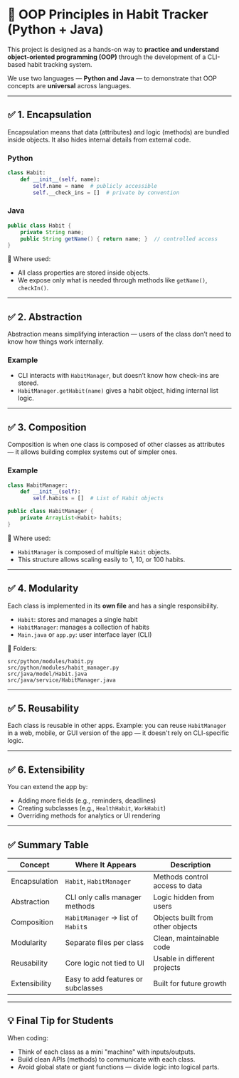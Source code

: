 # 🧠 OOP Principles in Habit Tracker (Python + Java)

This project is designed as a hands-on way to **practice and understand object-oriented programming (OOP)** through the development of a CLI-based habit tracking system.

We use two languages — **Python and Java** — to demonstrate that OOP concepts are **universal** across languages.

---

## ✅ 1. Encapsulation

Encapsulation means that data (attributes) and logic (methods) are bundled inside objects. It also hides internal details from external code.

### Python
```python
class Habit:
    def __init__(self, name):
        self.name = name  # publicly accessible
        self.__check_ins = []  # private by convention
```

### Java
```java
public class Habit {
    private String name;
    public String getName() { return name; }  // controlled access
}
```

🔎 Where used:
- All class properties are stored inside objects.
- We expose only what is needed through methods like `getName()`, `checkIn()`.

---

## ✅ 2. Abstraction

Abstraction means simplifying interaction — users of the class don’t need to know how things work internally.

### Example
- CLI interacts with `HabitManager`, but doesn’t know how check-ins are stored.
- `HabitManager.getHabit(name)` gives a habit object, hiding internal list logic.

---

## ✅ 3. Composition

Composition is when one class is composed of other classes as attributes — it allows building complex systems out of simpler ones.

### Example

```python
class HabitManager:
    def __init__(self):
        self.habits = []  # List of Habit objects
```

```java
public class HabitManager {
    private ArrayList<Habit> habits;
}
```

🔎 Where used:
- `HabitManager` is composed of multiple `Habit` objects.
- This structure allows scaling easily to 1, 10, or 100 habits.

---

## ✅ 4. Modularity

Each class is implemented in its **own file** and has a single responsibility.

- `Habit`: stores and manages a single habit
- `HabitManager`: manages a collection of habits
- `Main.java` or `app.py`: user interface layer (CLI)

📁 Folders:
```
src/python/modules/habit.py
src/python/modules/habit_manager.py
src/java/model/Habit.java
src/java/service/HabitManager.java
```

---

## ✅ 5. Reusability

Each class is reusable in other apps. Example: you can reuse `HabitManager` in a web, mobile, or GUI version of the app — it doesn't rely on CLI-specific logic.

---

## ✅ 6. Extensibility

You can extend the app by:
- Adding more fields (e.g., reminders, deadlines)
- Creating subclasses (e.g., `HealthHabit`, `WorkHabit`)
- Overriding methods for analytics or UI rendering

---

## ✅ Summary Table

| Concept       | Where It Appears                    | Description                         |
|---------------|-------------------------------------|-------------------------------------|
| Encapsulation | `Habit`, `HabitManager`             | Methods control access to data      |
| Abstraction   | CLI only calls manager methods      | Logic hidden from users             |
| Composition   | `HabitManager` → list of `Habit`s   | Objects built from other objects    |
| Modularity    | Separate files per class            | Clean, maintainable code            |
| Reusability   | Core logic not tied to UI           | Usable in different projects        |
| Extensibility | Easy to add features or subclasses  | Built for future growth             |

---

## 💡 Final Tip for Students

When coding:
- Think of each class as a mini "machine" with inputs/outputs.
- Build clean APIs (methods) to communicate with each class.
- Avoid global state or giant functions — divide logic into logical parts.

